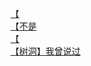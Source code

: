 [【](http://tieba.baidu.com/p/3820208270?see_lz=1&pn=)   
[【不是](http://tieba.baidu.com/p/3820845092?see_lz=1&pn=)   
[【](http://tieba.baidu.com/p/3821145711?see_lz=1&pn=)   
[【树洞】我曾说过](http://tieba.baidu.com/p/3820379717?see_lz=1&pn=)   
